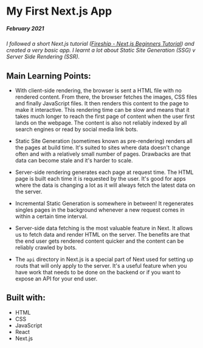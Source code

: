 # My First Next.js App

##### February 2021

_I followed a short Next.js tutorial ([Fireship - Next.js Beginners Tutorial](https://www.youtube.com/watch?v=Sklc_fQBmcs)) and created a very basic app. I learnt a lot about Static Site Generation (SSG) v Server Side Rendering (SSR)._

## Main Learning Points:

- With client-side rendering, the browser is sent a HTML file with no rendered content. From there, the browser fetches the images, CSS files and finally JavaScript files. It then renders this content to the page to make it interactive. This rendering time can be slow and means that it takes much longer to reach the first page of content when the user first lands on the webpage. The content is also not reliably indexed by all search engines or read by social media link bots.

- Static Site Generation (sometimes known as pre-rendering) renders all the pages at build time. It's suited to sites where data doesn't change often and with a relatively small number of pages. Drawbacks are that data can become stale and it's harder to scale.

- Server-side rendering generates each page at request time. The HTML page is built each time it is requested by the user. It's good for apps where the data is changing a lot as it will always fetch the latest data on the server.

- Incremental Static Generation is somewhere in between! It regenerates singles pages in the background whenever a new request comes in within a certain time interval.

- Server-side data fetching is the most valuable feature in Next. It allows us to fetch data and render HTML on the server. The benefits are that the end user gets rendered content quicker and the content can be reliably crawled by bots.

- The `api` directory in Next.js is a special part of Next used for setting up routs that will only apply to the server. It's a useful feature when you have work that needs to be done on the backend or if you want to expose an API for your end user.

## Built with:

- HTML
- CSS
- JavaScript
- React
- Next.js
